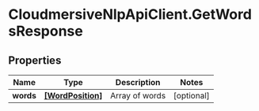 # CloudmersiveNlpApiClient.GetWordsResponse

## Properties
Name | Type | Description | Notes
------------ | ------------- | ------------- | -------------
**words** | [**[WordPosition]**](WordPosition.md) | Array of words | [optional] 


